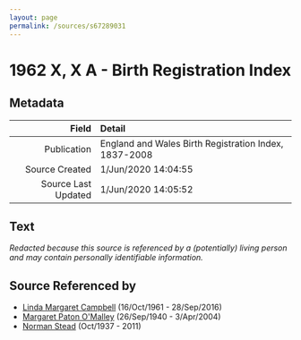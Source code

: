 ```yaml
---
layout: page
permalink: /sources/s67289031
---
```


# 1962 X, X A - Birth Registration Index

## Metadata

Field | Detail
---:|:---
Publication | England and Wales Birth Registration Index, 1837-2008
Source Created | 1/Jun/2020 14:04:55
Source Last Updated | 1/Jun/2020 14:05:52

## Text

_Redacted because this source is referenced by a (potentially) living person and may contain personally identifiable information._

## Source Referenced by

* [Linda Margaret Campbell](../people/@76650284@-linda-margaret-campbell-b1961-10-16-d2016-9-28.md) (16/Oct/1961 - 28/Sep/2016)
* [Margaret Paton O'Malley](../people/@46723082@-margaret-paton-o'malley-b1940-9-26-d2004-4-3.md) (26/Sep/1940 - 3/Apr/2004)
* [Norman Stead](../people/@69808462@-norman-stead-b1937-10-d2011.md) (Oct/1937 - 2011)
